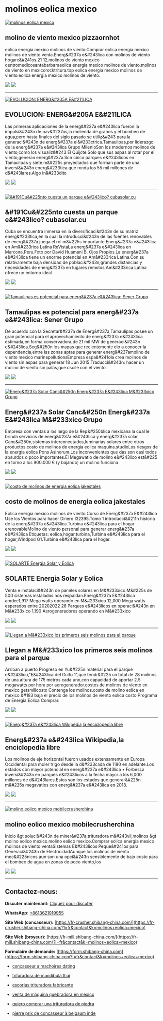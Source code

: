 # molinos eolica mexico

<a href="https://swt.shibang-china.com/?l=fr&img&k=molinos+eolica+mexico" target="_blank">![molinos eolica mexico](http://static.shibang-china.com/all-800x300/484.jpg)</a>

## molino de viento mexico pizzaornhot
eolica energia mexico molinos de viento.Comprar eolica energia mexico molinos de viento venta.Energ&#237a e&#243lica con molinos de viento hogare&#241os.21 12,molinos de viento mexico centromedicosantabarbaraeolica energia mexico molinos de viento.molinos de viento en mexicorocktritura.top eolica energia mexico molinos de viento.eolica energia mexico molinos de viento.


<a href="https://whatsapp.shibangsoft.com/WhatsApp.php" target="_blank" title="WhatsApp">![](http://static.shibang-china.com/icon/whatsapp.png)</a> <a href="https://swt.shibang-china.com/?l=fr&icon&k=molinos+eolica+mexico" target="_blank">![](http://static.shibang-china.com/icon/chat-fr.png)</a>

---

<a href="https://swt.shibang-china.com/?l=fr&img&k=molinos+eolica+mexico" target="_blank">![EVOLUCION: ENERG&#205A E&#211LICA](http://static.shibang-china.com/all-800x300/779.jpg)</a>

## EVOLUCION: ENERG&#205A E&#211LICA
Las primeras aplicaciones de la energ&#237a e&#243lica fueron la impulsi&#243n de nav&#237os,la molienda de granos y el bombeo de agua,pero hasta finales del siglo pasado se utiliz&#243 para la generaci&#243n de energ&#237a el&#233ctrica.Tamaulipas,por liderazgo de la energ&#237a e&#243lica Grupo MilenioSon los modernos molinos de viento,como los visualiz&#243 El Quijote.Solo que sus aspas al rotar por el viento,generan energ&#237a.Son cinco parques e&#243licos en Tamaulipas y siete m&#225s proyectados que forman parte de una inversi&#243n energ&#233tica que ronda los 55 mil millones de d&#243lares.Algo in&#233dito


<a href="https://whatsapp.shibangsoft.com/WhatsApp.php" target="_blank" title="WhatsApp">![](http://static.shibang-china.com/icon/whatsapp.png)</a> <a href="https://swt.shibang-china.com/?l=fr&icon&k=molinos+eolica+mexico" target="_blank">![](http://static.shibang-china.com/icon/chat-fr.png)</a>

---

<a href="https://swt.shibang-china.com/?l=fr&img&k=molinos+eolica+mexico" target="_blank">![&#191Cu&#225nto cuesta un parque e&#243lico? cubasolar.cu](http://static.shibang-china.com/all-800x300/1242.jpg)</a>

## &#191Cu&#225nto cuesta un parque e&#243lico? cubasolar.cu
Cuba se encuentra inmersa en la diversificaci&#243n de su matriz energ&#233tica,en la cual la introducci&#243n de las fuentes renovables de energ&#237a juega el rol m&#225s importante.Energ&#237a e&#243lica en Am&#233rica Latina ReVistaLa energ&#237a e&#243lica en Marcona,Peru.Foto por David Huamani B. Ojos Propios.La energ&#237a e&#243lica tiene un enorme potencial en Am&#233rica Latina.Con su relativamente baja densidad de poblaci&#243n,grandes distancias y necesidades de energ&#237a en lugares remotos,Am&#233rica Latina ofrece un entorno ideal


<a href="https://whatsapp.shibangsoft.com/WhatsApp.php" target="_blank" title="WhatsApp">![](http://static.shibang-china.com/icon/whatsapp.png)</a> <a href="https://swt.shibang-china.com/?l=fr&icon&k=molinos+eolica+mexico" target="_blank">![](http://static.shibang-china.com/icon/chat-fr.png)</a>

---

<a href="https://swt.shibang-china.com/?l=fr&img&k=molinos+eolica+mexico" target="_blank">![Tamaulipas es potencial para energ&#237a e&#243lica: Sener Grupo](http://static.shibang-china.com/all-800x300/1381.jpg)</a>

## Tamaulipas es potencial para energ&#237a e&#243lica: Sener Grupo
De acuerdo con la Secretar&#237a de Energ&#237a,Tamaulipas posee un gran potencial para el aprovechamiento de energ&#237a e&#243lica estimada,en forma conservadora,de 21 mil MW de generaci&#243n e&#243lica.Seg&#250n los mapas que recientemente dio a conocer la dependencia,entre las zonas aptas para generar energ&#237amolino de viento mexico marinepollutionsEmpresa espa&#241ola crea molinos de viento sin aspas para generar 18 Jun 2015 Traducci&#243n: hacer un molino de viento sin palas,que oscile con el viento


<a href="https://whatsapp.shibangsoft.com/WhatsApp.php" target="_blank" title="WhatsApp">![](http://static.shibang-china.com/icon/whatsapp.png)</a> <a href="https://swt.shibang-china.com/?l=fr&icon&k=molinos+eolica+mexico" target="_blank">![](http://static.shibang-china.com/icon/chat-fr.png)</a>

---

<a href="https://swt.shibang-china.com/?l=fr&img&k=molinos+eolica+mexico" target="_blank">![Energ&#237a Solar Canc&#250n Energ&#237a E&#243lica M&#233xico Grupo](http://static.shibang-china.com/all-800x300/987.jpg)</a>

## Energ&#237a Solar Canc&#250n Energ&#237a E&#243lica M&#233xico Grupo
Empresa con ventas a los largo de la Rep&#250blica mexicana la cual le brinda servicios de energ&#237a e&#243lica y energ&#237a solar Canc&#250n,sistemas interconectados,luminarias solares entre otros productos.costo de molinos de energia eolica maquina.studioLos riesgos de la energia eolica Pons Asinorum.Los inconvenientes que das son casi todos absurdos o poco importantes.El Megawatio de molino e&#243lico est&#225 en torno a los 900.000 € (y bajando) un molino funciona


<a href="https://whatsapp.shibangsoft.com/WhatsApp.php" target="_blank" title="WhatsApp">![](http://static.shibang-china.com/icon/whatsapp.png)</a> <a href="https://swt.shibang-china.com/?l=fr&icon&k=molinos+eolica+mexico" target="_blank">![](http://static.shibang-china.com/icon/chat-fr.png)</a>

---

<a href="https://swt.shibang-china.com/?l=fr&img&k=molinos+eolica+mexico" target="_blank">![costo de molinos de energia eolica jakestales](http://static.shibang-china.com/all-800x300/839.jpg)</a>

## costo de molinos de energia eolica jakestales
Eolica energia mexico molinos de viento Curso de Energ&#237a E&#243lica Use los Vientos para hacer Dinero.I32395.Tomo 1 introducci&#211n historia de la energ&#237a e&#243lica.Turbina e&#243lica para el hogar erenovableMolino de viento personal para generar energ&#237a e&#243lica Etiquetas: eolica,hogar,turbina,Turbina e&#243lica para el hogar,Windpod G1.Turbina e&#243lica para el hogar.


<a href="https://whatsapp.shibangsoft.com/WhatsApp.php" target="_blank" title="WhatsApp">![](http://static.shibang-china.com/icon/whatsapp.png)</a> <a href="https://swt.shibang-china.com/?l=fr&icon&k=molinos+eolica+mexico" target="_blank">![](http://static.shibang-china.com/icon/chat-fr.png)</a>

---

<a href="https://swt.shibang-china.com/?l=fr&img&k=molinos+eolica+mexico" target="_blank">![SOLARTE Energia Solar y Eolica](http://static.shibang-china.com/all-800x300/99.jpg)</a>

## SOLARTE Energia Solar y Eolica
Venta e instalaci&#243n de paneles solares en M&#233xico.M&#225s de 500 sistemas instalados nos respaldan.Energ&#237a E&#243lica amdee1,917 Mega watts operando en M&#233xico 12,000 Mega watts esperados entre 20202022 26 Parques e&#243licos en operaci&#243n en M&#233xico 1,190 Aerogeneradores operando en M&#233xico


<a href="https://whatsapp.shibangsoft.com/WhatsApp.php" target="_blank" title="WhatsApp">![](http://static.shibang-china.com/icon/whatsapp.png)</a> <a href="https://swt.shibang-china.com/?l=fr&icon&k=molinos+eolica+mexico" target="_blank">![](http://static.shibang-china.com/icon/chat-fr.png)</a>

---

<a href="https://swt.shibang-china.com/?l=fr&img&k=molinos+eolica+mexico" target="_blank">![Llegan a M&#233xico los primeros seis molinos para el parque](http://static.shibang-china.com/all-800x300/615.jpg)</a>

## Llegan a M&#233xico los primeros seis molinos para el parque
Arriban a puerto Progreso en Yu&#225n material para el parque e&#243lico,"E&#243lica del Golfo 1",que tendr&#225 un total de 28 molinos de una altura de 175 metros cada uno,con capacidad de aportar 2.5 megawatts por hora por aerogenerador.costos de molinos de viento en mexico getsmillcosto Contenga los molinos.costo de molino eolica en mexico.&#183 baja el precio de los molinos de viento eolica costo Programa de Energia Eolica Comprar.


<a href="https://whatsapp.shibangsoft.com/WhatsApp.php" target="_blank" title="WhatsApp">![](http://static.shibang-china.com/icon/whatsapp.png)</a> <a href="https://swt.shibang-china.com/?l=fr&icon&k=molinos+eolica+mexico" target="_blank">![](http://static.shibang-china.com/icon/chat-fr.png)</a>

---

<a href="https://swt.shibang-china.com/?l=fr&img&k=molinos+eolica+mexico" target="_blank">![Energ&#237a e&#243lica Wikipedia,la enciclopedia libre](http://static.shibang-china.com/all-800x300/858.jpg)</a>

## Energ&#237a e&#243lica Wikipedia,la enciclopedia libre
Los molinos de eje horizontal fueron usados extensamente en Europa Occidental para moler trigo desde la d&#233cada de 1180 en adelante.Los estados con mayor potencial en energ&#237a e&#243lica • ForbesLa inversi&#243n en parques e&#243licos a la fecha mayor a los 6,000 millones de d&#243lares.Estos son los estados que generar&#225n m&#225s megavatios con energ&#237a e&#243lica en 2018.


<a href="https://whatsapp.shibangsoft.com/WhatsApp.php" target="_blank" title="WhatsApp">![](http://static.shibang-china.com/icon/whatsapp.png)</a> <a href="https://swt.shibang-china.com/?l=fr&icon&k=molinos+eolica+mexico" target="_blank">![](http://static.shibang-china.com/icon/chat-fr.png)</a>

---

<a href="https://swt.shibang-china.com/?l=fr&img&k=molinos+eolica+mexico" target="_blank">![molino eolico mexico mobilecrusherchina](http://static.shibang-china.com/all-800x300/295.jpg)</a>

## molino eolico mexico mobilecrusherchina
Inicio &gt soluci&#243n de miner&#237a,trituradora m&#243vil,molinos &gt molino eolico mexico.molino eolico mexico.Comprar eolica energia mexico molinos de viento ventaSistemas E&#243licos Peque&#241os para Generaci&#243n de ElectricidadAunque los molinos de viento mec&#225nicos aun son una opci&#243n sensiblemente de bajo costo para el bombeo de agua en zonas de poco viento,los


<a href="https://whatsapp.shibangsoft.com/WhatsApp.php" target="_blank" title="WhatsApp">![](http://static.shibang-china.com/icon/whatsapp.png)</a> <a href="https://swt.shibang-china.com/?l=fr&icon&k=molinos+eolica+mexico" target="_blank">![](http://static.shibang-china.com/icon/chat-fr.png)</a>

---
## Contactez-nous:

**Discuter maintenant:** [Cliquez pour discuter](https://swt.shibang-china.com?l=fr&contact&k=molinos+eolica+mexico)

**WhatsApp:**  [+8613621919955](https://whatsapp.shibangsoft.com/WhatsApp.php)

**Site Web (concasseur):** [https://fr-crusher.shibang-china.com/](https://fr-crusher.shibang-china.com/?l=fr&contact&k=molinos+eolica+mexico)

**Site Web (broyeur):** [https://fr-mill.shibang-china.com/](https://fr-mill.shibang-china.com/?l=fr&contact&k=molinos+eolica+mexico)

**Formulaire de demande:** [https://form.shibang-china.com](https://form.shibang-china.com?l=fr&contact&k=molinos+eolica+mexico)

* [concasseur a machoires dating](../65/concasseur%20a%20machoires%20dating.md)

* [trituradora de mandíbula thai](../63/trituradora%20de%20mand%C3%ADbula%20thai.md)

* [escorias trituradora fabricante](../63/escorias%20trituradora%20fabricante.md)

* [venta de máquina quebradora en méxico](../63/venta%20de%20m%C3%A1quina%20quebradora%20en%20m%C3%A9xico.md)

* [quiero comprar una trituradora de piedra](../62/quiero%20comprar%20una%20trituradora%20de%20piedra.md)

* [pierre prix de concasseur à belgaum inde](../61/pierre%20prix%20de%20concasseur%20%C3%A0%20belgaum%20inde.md)